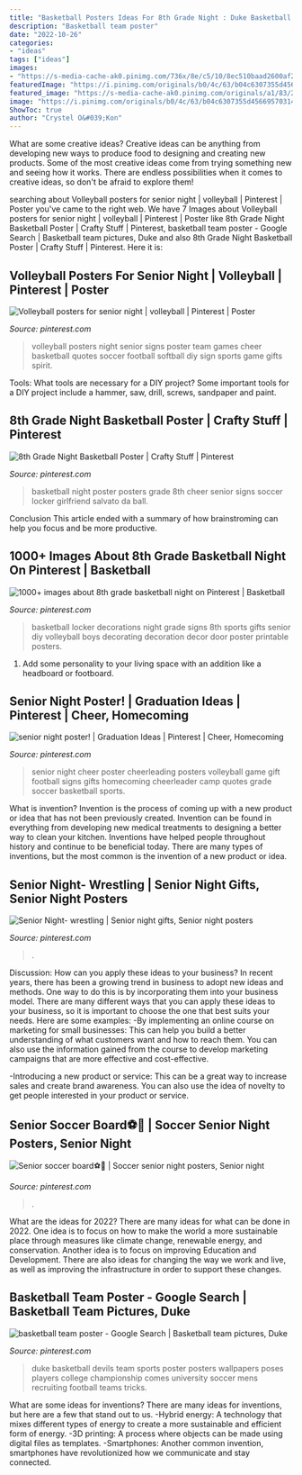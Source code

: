 ```yaml
---
title: "Basketball Posters Ideas For 8th Grade Night : Duke Basketball Devils Team Sports Poster Posters Wallpapers Poses Players College Championship Comes University Soccer Mens Recruiting Football Teams Tricks"
description: "Basketball team poster"
date: "2022-10-26"
categories:
- "ideas"
tags: ["ideas"]
images:
- "https://s-media-cache-ak0.pinimg.com/736x/8e/c5/10/8ec510baad2600af224c915667e8ffc5.jpg"
featuredImage: "https://i.pinimg.com/originals/b0/4c/63/b04c6307355d4566957031457334da1c.jpg"
featured_image: "https://s-media-cache-ak0.pinimg.com/originals/a1/83/2e/a1832ecd071b587ad1e1bf8bc03f4d46.jpg"
image: "https://i.pinimg.com/originals/b0/4c/63/b04c6307355d4566957031457334da1c.jpg"
ShowToc: true
author: "Crystel O&#039;Kon"
---
```



What are some creative ideas?
Creative ideas can be anything from developing new ways to produce food to designing and creating new products. Some of the most creative ideas come from trying something new and seeing how it works. There are endless possibilities when it comes to creative ideas, so don't be afraid to explore them!

	

		
searching about Volleyball posters for senior night | volleyball | Pinterest | Poster you've came to the right web. We have 7 Images about Volleyball posters for senior night | volleyball | Pinterest | Poster like 8th Grade Night Basketball Poster | Crafty Stuff | Pinterest, basketball team poster - Google Search | Basketball team pictures, Duke and also 8th Grade Night Basketball Poster | Crafty Stuff | Pinterest. Here it is:
		
    
## Volleyball Posters For Senior Night | Volleyball | Pinterest | Poster

<img loading=lazy src="https://s-media-cache-ak0.pinimg.com/736x/d9/e7/36/d9e7367145ffb67167706d53d2adca6b.jpg" onerror="this.onerror=null;this.src='https://tse4.mm.bing.net/th?id=OIP.GHvSH2UB2oXQyD7foVIZBQHaJ7&amp;pid=15.1';" alt="Volleyball posters for senior night | volleyball | Pinterest | Poster">

_Source: pinterest.com_

>volleyball posters night senior signs poster team games cheer basketball quotes soccer football softball diy sign sports game gifts spirit. 

	

Tools: What tools are necessary for a DIY project?
Some important tools for a DIY project include a hammer, saw, drill, screws, sandpaper and paint.

    
## 8th Grade Night Basketball Poster | Crafty Stuff | Pinterest

<img loading=lazy src="https://s-media-cache-ak0.pinimg.com/originals/a1/83/2e/a1832ecd071b587ad1e1bf8bc03f4d46.jpg" onerror="this.onerror=null;this.src='https://tse2.mm.bing.net/th?id=OIP.t2KPb_D84QF3F2YAbJIGagHaGn&amp;pid=15.1';" alt="8th Grade Night Basketball Poster | Crafty Stuff | Pinterest">

_Source: pinterest.com_

>basketball night poster posters grade 8th cheer senior signs soccer locker girlfriend salvato da ball. 

	

Conclusion
This article ended with a summary of how brainstroming can help you focus and be more productive.

    
## 1000+ Images About 8th Grade Basketball Night On Pinterest | Basketball

<img loading=lazy src="https://s-media-cache-ak0.pinimg.com/736x/8e/c5/10/8ec510baad2600af224c915667e8ffc5.jpg" onerror="this.onerror=null;this.src='https://tse4.mm.bing.net/th?id=OIP.4TYMjLWFT4j_-7TOm-yIEAHaJ3&amp;pid=15.1';" alt="1000+ images about 8th grade basketball night on Pinterest | Basketball">

_Source: pinterest.com_

>basketball locker decorations night grade signs 8th sports gifts senior diy volleyball boys decorating decoration decor door poster printable posters. 

	

1. Add some personality to your living space with an addition like a headboard or footboard.

    
## Senior Night Poster! | Graduation Ideas | Pinterest | Cheer, Homecoming

<img loading=lazy src="https://s-media-cache-ak0.pinimg.com/736x/61/2d/b3/612db3c1cdfbbdeb81bfedcea1b356e9.jpg" onerror="this.onerror=null;this.src='https://tse3.mm.bing.net/th?id=OIP.70UdIZI8lfC56u2uB_ctHQHaJ3&amp;pid=15.1';" alt="senior night poster! | Graduation Ideas | Pinterest | Cheer, Homecoming">

_Source: pinterest.com_

>senior night cheer poster cheerleading posters volleyball game gift football signs gifts homecoming cheerleader camp quotes grade soccer basketball sports. 

	

What is invention?
Invention is the process of coming up with a new product or idea that has not been previously created. Invention can be found in everything from developing new medical treatments to designing a better way to clean your kitchen. Inventions have helped people throughout history and continue to be beneficial today. There are many types of inventions, but the most common is the invention of a new product or idea.

    
## Senior Night- Wrestling | Senior Night Gifts, Senior Night Posters

<img loading=lazy src="https://i.pinimg.com/originals/e0/f3/4c/e0f34cf19f388da988e046f8533bf054.jpg" onerror="this.onerror=null;this.src='https://tse4.mm.bing.net/th?id=OIP.E7K3nwsQke1vuM7i0uAoHwHaNK&amp;pid=15.1';" alt="Senior Night- wrestling | Senior night gifts, Senior night posters">

_Source: pinterest.com_

>. 

	

Discussion: How can you apply these ideas to your business?
In recent years, there has been a growing trend in business to adopt new ideas and methods. One way to do this is by incorporating them into your business model. There are many different ways that you can apply these ideas to your business, so it is important to choose the one that best suits your needs. Here are some examples: 
-By implementing an online course on marketing for small businesses: This can help you build a better understanding of what customers want and how to reach them. You can also use the information gained from the course to develop marketing campaigns that are more effective and cost-effective. 

-Introducing a new product or service: This can be a great way to increase sales and create brand awareness. You can also use the idea of novelty to get people interested in your product or service.

    
## Senior Soccer Board⚽️🖤 | Soccer Senior Night Posters, Senior Night

<img loading=lazy src="https://i.pinimg.com/originals/c1/1a/3c/c11a3cc6dcd1fc3513aaf785580166da.jpg" onerror="this.onerror=null;this.src='https://tse1.mm.bing.net/th?id=OIP.BpNbUtTgCwyYHItI5unAKgHaJ4&amp;pid=15.1';" alt="Senior soccer board⚽️🖤 | Soccer senior night posters, Senior night">

_Source: pinterest.com_

>. 

	

What are the ideas for 2022?
There are many ideas for what can be done in 2022. One idea is to focus on how to make the world a more sustainable place through measures like climate change, renewable energy, and conservation. Another idea is to focus on improving Education and Development. There are also ideas for changing the way we work and live, as well as improving the infrastructure in order to support these changes.

    
## Basketball Team Poster - Google Search | Basketball Team Pictures, Duke

<img loading=lazy src="https://i.pinimg.com/originals/b0/4c/63/b04c6307355d4566957031457334da1c.jpg" onerror="this.onerror=null;this.src='https://tse2.mm.bing.net/th?id=OIP.ys8kag1VOy1yy0IIc5KJuAHaLH&amp;pid=15.1';" alt="basketball team poster - Google Search | Basketball team pictures, Duke">

_Source: pinterest.com_

>duke basketball devils team sports poster posters wallpapers poses players college championship comes university soccer mens recruiting football teams tricks. 

	

What are some ideas for inventions?
There are many ideas for inventions, but here are a few that stand out to us. 
-Hybrid energy: A technology that mixes different types of energy to create a more sustainable and efficient form of energy.
-3D printing: A process where objects can be made using digital files as templates.
-Smartphones: Another common invention, smartphones have revolutionized how we communicate and stay connected.

